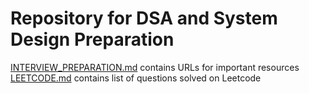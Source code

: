 # Repository for DSA and System Design Preparation

[INTERVIEW_PREPARATION.md][INTERVIEW_PREPARATION_MD_LINK] contains URLs for important resources  
[LEETCODE.md][LEETCODE_MD_LINK] contains list of questions solved on Leetcode  

[INTERVIEW_PREPARATION_MD_LINK]: /INTERVIEW_PREPARATION.md
[LEETCODE_MD_LINK]: /LEETCODE.md
